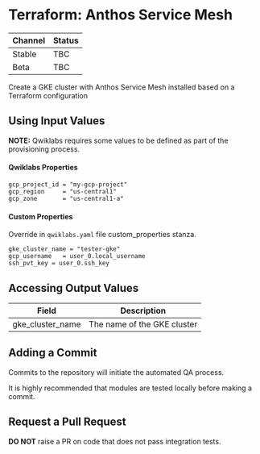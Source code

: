 # Terraform: Anthos Service Mesh

| Channel | Status |
|---------|--------|
| Stable  | TBC    | 
| Beta    | TBC    | 

Create a GKE cluster with Anthos Service Mesh installed based on a Terraform configuration

## Using Input Values 

__NOTE:__ Qwiklabs requires some values to be defined as part of the provisioning process. 

#### Qwiklabs Properties
```
gcp_project_id = "my-gcp-project"
gcp_region     = "us-central1"
gcp_zone       = "us-central1-a"
```

#### Custom Properties

Override in `qwiklabs.yaml` file custom_properties stanza.

```
gke_cluster_name = "tester-gke"
gcp_username   = user_0.local_username
ssh_pvt_key = user_0.ssh_key
```

## Accessing Output Values 

| Field | Description |
|-------|-------------|
| gke_cluster_name | The name of the GKE cluster |

## Adding a Commit 

Commits to the repository will initiate the automated QA process.

It is highly recommended that modules are tested locally before making a commit.

## Request a Pull Request

__DO NOT__ raise a PR on code that does not pass integration tests.
